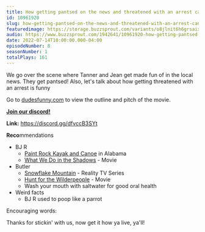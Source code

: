 ```yaml
---
title: How getting pantsed on the news and threatened with an arrest can be funny
id: 10961920
slug: how-getting-pantsed-on-the-news-and-threatened-with-an-arrest-can-be-funny
featuredimage: https://storage.buzzsprout.com/variants/o8jlnit6h6grsaix3s6v6cr4dlbq/60854458c4d1acdf4e1c2f79c4137142d85d78e379bdafbd69bd34c85f5819ad.jpg
audio: https://www.buzzsprout.com/1942641/10961920-how-getting-pantsed-on-the-news-and-threatened-with-an-arrest-can-be-funny.mp3
date: 2022-07-14T10:00:00.000-04:00
episodeNumber: 8
seasonNumber: 1
totalPlays: 161
---
```

We go over the scene where Tanner and Jean get made fun of in the local news. They get pantsed! Also, let's talk about how getting threatened with an arrest is funny  
  
Go to [dudesfunny.com](https://www.dudesfunny.com/) to view the outline and pitch of the movie.

[**Join our discord!**](https://discord.gg/dfvccB3SYt)

**Link:** <https://discord.gg/dfvccB3SYt>

**Reco**mmendations

* BJ R  
   * [Paint Rock Kayak and Canoe](https://paintrockcanoe.com/) in Alabama  
   * [What We Do in the Shadows](https://www.imdb.com/title/tt3416742/) \- Movie
* Butler  
   * [Snowflake Mountain](https://www.imdb.com/title/tt15292870/) \- Reality TV Series  
   * [Hunt for the Wilderpeople](https://www.imdb.com/title/tt4698684/) \- Movie  
   * Wash your mouth with saltwater for good oral health
* Weird facts  
   * BJ R used to poop like a parrot

Encouraging words:

Thanks for stickin' with us, now get it how ya live, ya'll!